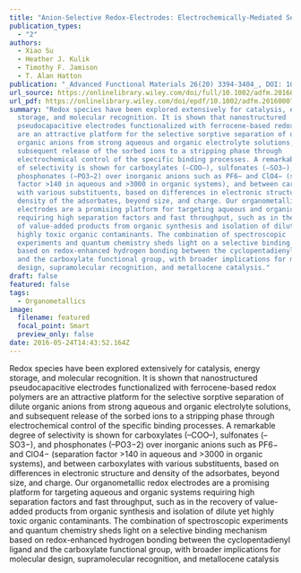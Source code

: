 ```yaml
---
title: "Anion-Selective Redox-Electrodes: Electrochemically-Mediated Separation with Heterogeneous Organometallic Interfaces"
publication_types:
  - "2"
authors:
  - Xiao Su
  - Heather J. Kulik
  - Timothy F. Jamison
  - T. Alan Hatton
publication: "_Advanced Functional Materials 26(20) 3394-3404_, DOI: 10.1002/adfm.201600079"
url_source: https://onlinelibrary.wiley.com/doi/full/10.1002/adfm.201600079
url_pdf: https://onlinelibrary.wiley.com/doi/epdf/10.1002/adfm.201600079
summary: "Redox species have been explored extensively for catalysis, energy
  storage, and molecular recognition. It is shown that nanostructured
  pseudocapacitive electrodes functionalized with ferrocene-based redox polymers
  are an attractive platform for the selective sorptive separation of dilute
  organic anions from strong aqueous and organic electrolyte solutions, and
  subsequent release of the sorbed ions to a stripping phase through
  electrochemical control of the specific binding processes. A remarkable degree
  of selectivity is shown for carboxylates (–COO–), sulfonates (–SO3−), and
  phosphonates (–PO3−2) over inorganic anions such as PF6− and ClO4− (separation
  factor >140 in aqueous and >3000 in organic systems), and between carboxylates
  with various substituents, based on differences in electronic structure and
  density of the adsorbates, beyond size, and charge. Our organometallic redox
  electrodes are a promising platform for targeting aqueous and organic systems
  requiring high separation factors and fast throughput, such as in the recovery
  of value-added products from organic synthesis and isolation of dilute yet
  highly toxic organic contaminants. The combination of spectroscopic
  experiments and quantum chemistry sheds light on a selective binding mechanism
  based on redox-enhanced hydrogen bonding between the cyclopentadienyl ligand
  and the carboxylate functional group, with broader implications for molecular
  design, supramolecular recognition, and metallocene catalysis."
draft: false
featured: false
tags:
  - Organometallics
image:
  filename: featured
  focal_point: Smart
  preview_only: false
date: 2016-05-24T14:43:52.164Z
---
```

Redox species have been explored extensively for catalysis, energy storage, and molecular recognition. It is shown that nanostructured pseudocapacitive electrodes functionalized with ferrocene-based redox polymers are an attractive platform for the selective sorptive separation of dilute organic anions from strong aqueous and organic electrolyte solutions, and subsequent release of the sorbed ions to a stripping phase through electrochemical control of the specific binding processes. A remarkable degree of selectivity is shown for carboxylates (–COO–), sulfonates (–SO3−), and phosphonates (–PO3−2) over inorganic anions such as PF6− and ClO4− (separation factor >140 in aqueous and >3000 in organic systems), and between carboxylates with various substituents, based on differences in electronic structure and density of the adsorbates, beyond size, and charge. Our organometallic redox electrodes are a promising platform for targeting aqueous and organic systems requiring high separation factors and fast throughput, such as in the recovery of value-added products from organic synthesis and isolation of dilute yet highly toxic organic contaminants. The combination of spectroscopic experiments and quantum chemistry sheds light on a selective binding mechanism based on redox-enhanced hydrogen bonding between the cyclopentadienyl ligand and the carboxylate functional group, with broader implications for molecular design, supramolecular recognition, and metallocene catalysis

